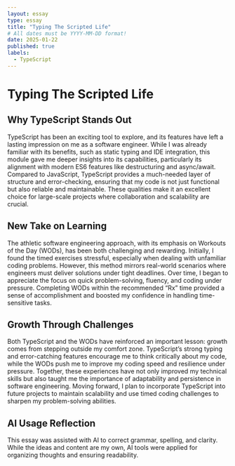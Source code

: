 ```yaml
---
layout: essay
type: essay
title: "Typing The Scripted Life"
# All dates must be YYYY-MM-DD format!
date: 2025-01-22
published: true
labels:
  - TypeScript
---
```

# Typing The Scripted Life
## Why TypeScript Stands Out

TypeScript has been an exciting tool to explore, and its features have left a lasting impression on me as a software engineer. While I was already familiar with its benefits, such as static typing and IDE integration, this module gave me deeper insights into its capabilities, particularly its alignment with modern ES6 features like destructuring and async/await. Compared to JavaScript, TypeScript provides a much-needed layer of structure and error-checking, ensuring that my code is not just functional but also reliable and maintainable. These qualities make it an excellent choice for large-scale projects where collaboration and scalability are crucial.

## New Take on Learning

The athletic software engineering approach, with its emphasis on Workouts of the Day (WODs), has been both challenging and rewarding. Initially, I found the timed exercises stressful, especially when dealing with unfamiliar coding problems. However, this method mirrors real-world scenarios where engineers must deliver solutions under tight deadlines. Over time, I began to appreciate the focus on quick problem-solving, fluency, and coding under pressure. Completing WODs within the recommended “Rx” time provided a sense of accomplishment and boosted my confidence in handling time-sensitive tasks.

## Growth Through Challenges

Both TypeScript and the WODs have reinforced an important lesson: growth comes from stepping outside my comfort zone. TypeScript’s strong typing and error-catching features encourage me to think critically about my code, while the WODs push me to improve my coding speed and resilience under pressure. Together, these experiences have not only improved my technical skills but also taught me the importance of adaptability and persistence in software engineering. Moving forward, I plan to incorporate TypeScript into future projects to maintain scalability and use timed coding challenges to sharpen my problem-solving abilities.

## AI Usage Reflection

This essay was assisted with AI to correct grammar, spelling, and clarity. While the ideas and content are my own, AI tools were applied for organizing thoughts and ensuring readability. 
